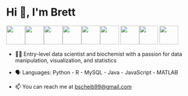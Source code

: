 # Hi 👋, I'm Brett

<img height=50 src="https://cdn.jsdelivr.net/gh/devicons/devicon/icons/python/python-original.svg" /><img  height=50 src="https://cdn.jsdelivr.net/gh/devicons/devicon/icons/r/r-original.svg" /><img height=50 src="https://cdn.jsdelivr.net/gh/devicons/devicon/icons/pandas/pandas-original-wordmark.svg" /><img height=50 src="https://cdn.jsdelivr.net/gh/devicons/devicon/icons/mysql/mysql-original.svg" /><img height=50 src="https://cdn.jsdelivr.net/gh/devicons/devicon/icons/java/java-original-wordmark.svg" /><img height=50 src="https://cdn.jsdelivr.net/gh/devicons/devicon/icons/intellij/intellij-original.svg" />
<img height=50 src="https://cdn.jsdelivr.net/gh/devicons/devicon/icons/javascript/javascript-original.svg" /><img height=50 src="https://cdn.jsdelivr.net/gh/devicons/devicon/icons/html5/html5-original.svg" />
<img height=50 src="https://cdn.jsdelivr.net/gh/devicons/devicon/icons/matlab/matlab-original.svg" />





* :technologist: Entry-level data scientist and biochemist with a passion for data manipulation, visualization, and statistics

* 🗣 Languages: Python - R - MySQL - Java - JavaScript - MATLAB

* 📫 You can reach me at bscheib99@gmail.com

<!--
**brettscheib/brettscheib** is a ✨ _special_ ✨ repository because its `README.md` (this file) appears on your GitHub profile.

Here are some ideas to get you started:

- 🔭 I’m currently working on ...
- 🌱 I’m currently learning ...
- 👯 I’m looking to collaborate on ...
- 🤔 I’m looking for help with ...
- 💬 Ask me about ...
- 📫 How to reach me: ...
- 😄 Pronouns: ...
- ⚡ Fun fact: ...
-->
